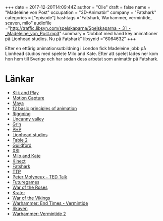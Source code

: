 +++
date = 2017-12-20T14:09:44Z
author = "Olle"
draft = false
name = "Madeleine von Post"
occupation = "3D-Animatör"
company = "Fatshark"
categories = ["episode"]
hashtags ="Fatshark, Warhammer, vermintide, scaven, milo"
audiofile ="http://traffic.libsyn.com/spelskaparna/Spelskaparna_-_31_-_Madeleine_von_Post.mp3"
summary = "Jobbat med hand key animationer på Lionhead studios. Nu på Fatshark"
libsynid ="6064632"
+++

Efter en ettårig animationsutbildning i London fick Madeleine jobb på
Lionhead studios med spelete Milo and Kate. Efter att spelet lades ner
kom hon hem till Sverige och har sedan dess arbetat som animatör på
Fatshark.

# Länkar
* [Klik and Play](https://en.wikipedia.org/wiki/Clickteam)
* [Motion Capture](https://en.wikipedia.org/wiki/Motion_capture)
* [Maya](https://www.autodesk.eu/products/maya/)
* [12 basic principles of animation](https://en.wikipedia.org/wiki/12_basic_principles_of_animation)
* [Riggning](https://en.wikipedia.org/wiki/Skeletal_animation)
* [Uncanny valley](https://en.wikipedia.org/wiki/Uncanny_valley)
* [Grin](https://en.wikipedia.org/wiki/Grin_(company))
* [PHP](https://en.wikipedia.org/wiki/PHP)
* [Lionhead studios](https://en.wikipedia.org/wiki/Lionhead_Studios)
* [Fable 2](https://www.youtube.com/watch?v=t9UGsNbUrOc)
* [Guildford](https://en.wikipedia.org/wiki/Guildford)
* [XSI](https://en.wikipedia.org/wiki/Autodesk_Softimage)
* [Milo and Kate](https://www.youtube.com/watch?v=CPIbGnBQcJY)
* [Kinect](https://en.wikipedia.org/wiki/Kinect)
* [Fatshark](http://www.fatsharkgames.com/)
* [TTP](https://www.urbandictionary.com/define.php?term=TTP)
* [Peter Molyneux - TED Talk](https://www.ted.com/talks/peter_molyneux_demos_milo_the_virtual_boy)
* [Futuregames](http://futuregames.se/)
* [War of the Roses](https://www.youtube.com/watch?v=Q98YydTjn9A)
* [Krater](https://www.youtube.com/watch?v=gMRX3rbnDvE)
* [War of the Vikings](https://www.youtube.com/watch?v=I23kbQozAEQ&t=966s)
* [Warhammer: End Times - Vermintide](https://www.youtube.com/watch?v=qr4LNiBqnnk)
* [Skaven](http://warhammerfantasy.wikia.com/wiki/Skaven)
* [Warhammer: Vermintide 2 ](https://www.youtube.com/watch?v=AovSuioMM2w)
